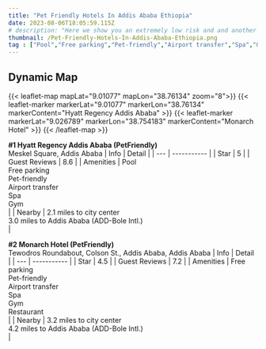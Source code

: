 ```yaml
---
title: "Pet Friendly Hotels In Addis Ababa Ethiopia"
date: 2023-08-06T18:05:59.115Z
# description: "Here we show you an extremely low risk and and another medium risk approach to earn passive income "
thumbnail: /Pet-Friendly-Hotels-In-Addis-Ababa-Ethiopia.png
tag : ["Pool","Free parking","Pet-friendly","Airport transfer","Spa","Gym","Restaurant"]
---
```


## Dynamic Map
{{< leaflet-map  mapLat="9.01077" mapLon="38.76134" zoom="8">}}
    {{< leaflet-marker markerLat="9.01077" markerLon="38.76134" markerContent="Hyatt Regency Addis Ababa" >}}
    {{< leaflet-marker markerLat="9.026789" markerLon="38.754183" markerContent="Monarch Hotel" >}}
{{< /leaflet-map >}}


**#1 Hyatt Regency Addis Ababa (PetFriendly)**<br>Meskel Square, Addis Ababa
| Info | Detail |
| --- | ----------- |
| Star | 5 |
| Guest Reviews | 8.6 |
| Amenities | Pool<br>Free parking<br>Pet-friendly<br>Airport transfer<br>Spa<br>Gym<br> |
| Nearby | 2.1 miles to city center<br>3.0 miles to Addis Ababa (ADD-Bole Intl.)<br> |

**#2 Monarch Hotel (PetFriendly)**<br>Tewodros Roundabout, Colson St., Addis Ababa, Addis Ababa
| Info | Detail |
| --- | ----------- |
| Star | 4.5 |
| Guest Reviews | 7.2 |
| Amenities | Free parking<br>Pet-friendly<br>Airport transfer<br>Spa<br>Gym<br>Restaurant<br> |
| Nearby | 3.2 miles to city center<br>4.2 miles to Addis Ababa (ADD-Bole Intl.)<br> |

